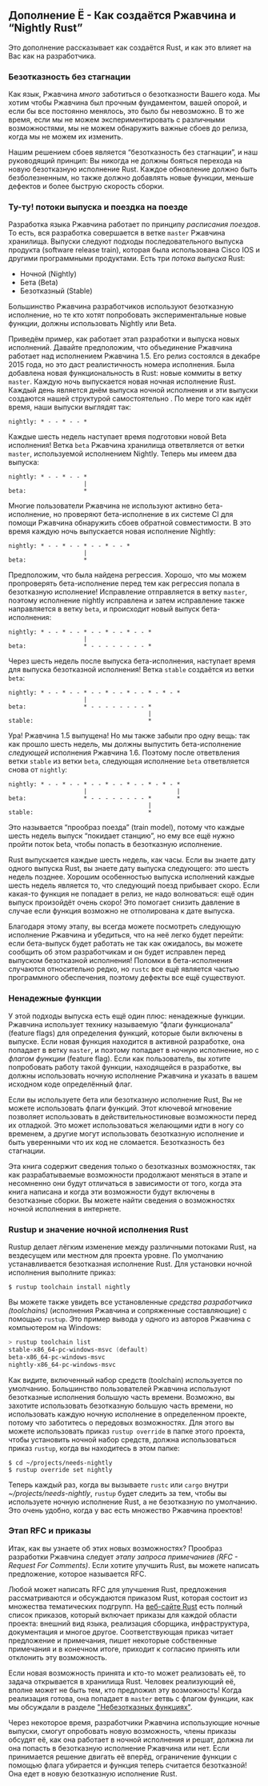 ## Дополнение Ё - Как создаётся Ржавчина и “Nightly Rust”

Это дополнение рассказывает как создаётся Rust, и как это влияет на Вас как на разработчика.

### Безотказность без стагнации

Как язык, Ржавчина *много* заботиться о безотказности Вашего кода. Мы хотим чтобы Ржавчина был прочным фундаментом, вашей опорой, и если бы все постоянно менялось, это было бы невозможно. В то же время, если мы не можем экспериментировать с различными возможностями, мы не можем обнаружить важные сбоев до релиза, когда мы не можем их изменить.

Нашим решением сбоев является “безотказность без стагнации”, и наш руководящий принцип: Вы никогда не должны бояться перехода на новую безотказную исполнение Rust. Каждое обновление должно быть безболезненным, но также должно добавлять новые функции, меньше дефектов и более быструю скорость сборки.

### Ту-ту! потоки выпуска и поездка на поезде

Разработка языка Ржавчина работает по принципу *расписания поездов*. То есть, вся разработка совершается в ветке `master` Ржавчина хранилища. Выпуски следуют подходы последовательного выпуска продукта (software release train), которая была использована Cisco IOS и другими программными продуктами. Есть три *потока выпуска* Rust:

- Ночной (Nightly)
- Бета (Beta)
- Безотказный (Stable)

Большинство Ржавчина разработчиков используют безотказную исполнение, но те кто хотят попробовать экспериментальные новые функции, должны использовать Nightly или Beta.

Приведём пример, как работает этап разработки и выпуска новых исполнений. Давайте предположим, что объединение Ржавчина работает над исполнением Ржавчина 1.5. Его релиз состоялся в декабре 2015 года, но это даст реалистичность номера исполнения. Была добавлена новая функциональность в Rust: новые коммиты в ветку `master`. Каждую ночь выпускается новая ночная исполнение Rust. Каждый день является днём выпуска ночной исполнения и эти выпуски создаются нашей структурой самостоятельно . По мере того как идёт время, наши выпуски выглядят так:

```text
nightly: * - - * - - *
```

Каждые шесть недель наступает время подготовки новой Beta исполнения! Ветка `beta` Ржавчина хранилища ответвляется от ветки `master`, используемой исполнением Nightly. Теперь мы имеем два выпуска:

```text
nightly: * - - * - - *
                     |
beta:                *
```

Многие пользователи Ржавчина не используют активно бета-исполнение, но проверяют бета-исполнение в их системе CI для помощи Ржавчина обнаружить сбоев обратной совместимости. В это время каждую ночь выпускается новая исполнение Nightly:

```text
nightly: * - - * - - * - - * - - *
                     |
beta:                *
```

Предположим, что была найдена регрессия. Хорошо, что мы можем пропроверять бета-исполнение перед тем как регрессия попала в безотказную исполнение! Исправление отправляется в ветку `master`, поэтому исполнение nightly исправлена и затем исправление также направляется в ветку `beta`, и происходит новый выпуск бета-исполнения:

```text
nightly: * - - * - - * - - * - - * - - *
                     |
beta:                * - - - - - - - - *
```

Через шесть недель после выпуска бета-исполнения, наступает время для выпуска безотказной исполнения! Ветка `stable` создаётся из ветки `beta`:

```text
nightly: * - - * - - * - - * - - * - - * - * - *
                     |
beta:                * - - - - - - - - *
                                       |
stable:                                *
```

Ура! Ржавчина 1.5 выпущена! Но мы также забыли про одну вещь: так как прошло шесть недель, мы должны выпустить бета-исполнение *следующей*  исполнения Ржавчина 1.6. Поэтому после ответвления ветки `stable` из ветки `beta`, следующая исполнение `beta` ответвляется снова от `nightly`:

```text
nightly: * - - * - - * - - * - - * - - * - * - *
                     |                         |
beta:                * - - - - - - - - *       *
                                       |
stable:                                *
```

Это называется “прообраз поезда” (train model), потому что каждые шесть недель выпуск “покидает станцию”, но ему все ещё нужно пройти поток beta, чтобы попасть в безотказную исполнение.

Rust выпускается каждые шесть недель, как часы. Если вы знаете дату одного выпуска Rust, вы знаете дату выпуска следующего: это шесть недель позднее. Хорошим особенностью выпуска исполнений каждые шесть недель является то, что следующий поезд прибывает скоро. Если какая-то функция не попадает в релиз, не надо волноваться: ещё один выпуск произойдёт очень скоро! Это помогает снизить давление в случае если функция возможно не отполирована к дате выпуска.

Благодаря этому этапу, вы всегда можете посмотреть следующую исполнение Ржавчина и убедиться, что на неё легко будет перейти: если бета-выпуск будет работать не так как ожидалось, вы можете сообщить об этом разработчикам и он будет исправлен перед выпуском безотказной исполнения! Поломки в бета-исполнения случаются относительно редко, но `rustc` все ещё является частью программного обеспечения, поэтому дефекты все ещё существуют.

### Ненадежные функции

У этой подходы выпуска есть ещё один плюс: ненадежные функции. Ржавчина использует технику называемую “флаги функционала” (feature flags) для определения функций, которые были включены в выпуске. Если новая функция находится в активной разработке, она попадает в ветку `master`, и поэтому попадает в ночную исполнение, но с *флагом функции* (feature flag). Если как пользователь, вы хотите попробовать работу такой функции, находящейся в разработке, вы должны использовать ночную исполнение Ржавчина и указать в вашем исходном коде определённый флаг.

Если вы используете бета или безотказную исполнение Rust, Вы не можете использовать флаги функций. Этот ключевой мгновение позволяет использовать в действительностиновые возможности перед их отладкой. Это может использоваться желающими идти в ногу со временем, а другие могут использовать безотказную исполнение и быть уверенными что их код не сломается. Безотказность без стагнации.

Эта книга содержит сведения только о безотказных возможностях, так как разрабатываемые возможности продолжают меняться в этапе и несомненно они будут отличаться в зависимости от того, когда эта книга написана и когда эти возможности будут включены в безотказные сборки. Вы можете найти сведения о возможностях ночной исполнения в интернете.

### Rustup и значение ночной исполнения Rust

Rustup делает лёгким изменение между различными потоками Rust, на вездесущем или местном для проекта уровне. По умолчанию устанавливается безотказная исполнение Rust. Для установки ночной исполнения выполните приказ:

```console
$ rustup toolchain install nightly
```

Вы можете также увидеть все установленные *средства разработчика (toolchains)* (исполнения Ржавчина и сопряженные составляющие) с помощью `rustup`. Это пример вывода у одного из авторов Ржавчина с компьютером на Windows:

```powershell
> rustup toolchain list
stable-x86_64-pc-windows-msvc (default)
beta-x86_64-pc-windows-msvc
nightly-x86_64-pc-windows-msvc
```

Как видите, включенный набор средств (toolchain) используется по умолчанию. Большинство пользователей Ржавчина используют безотказные исполнения большую часть времени. Возможно, вы захотите использовать безотказную большую часть времени, но использовать каждую ночную исполнение в определенном проекте, потому что заботитесь о передовых возможностях. Для этого вы можете использовать приказ `rustup override` в папке этого проекта, чтобы установить ночной набор средств, должна использоваться приказ `rustup`, когда вы находитесь в этом папке:

```console
$ cd ~/projects/needs-nightly
$ rustup override set nightly
```

Теперь каждый раз, когда вы вызываете `rustc` или `cargo` внутри *~/projects/needs-nightly*, `rustup` будет следить за тем, чтобы вы используете ночную исполнение Rust, а не безотказную по умолчанию. Это очень удобно, когда у вас есть множество Ржавчина проектов!

### Этап RFC и приказы

Итак, как вы узнаете об этих новых возможностях? Прообраз разработки Ржавчина следует *этапу запроса примечаниев (RFC - Request For Comments)*. Если хотите улучшить Rust, вы можете написать предложение, которое называется RFC.

Любой может написать RFC для улучшения Rust, предложения рассматриваются и обсуждаются приказом Rust, которая состоит из множества тематических подгрупп. На [веб-сайте Rust](https://www.rust-lang.org/governance) есть полный список приказов, который включает приказы для каждой области проекта: внешний вид языка, реализация сборщика, инфраструктура, документация и многое другое. Соответствующая приказ читает предложение и примечания, пишет некоторые собственные примечания и в конечном итоге, приходит к согласию принять или отклонить эту возможность.

Если новая возможность принята и кто-то может реализовать её, то задача открывается в хранилища Rust. Человек реализующий её, вполне может не быть тем, кто предложил эту возможность! Когда реализация готова, она попадает в `master` ветвь с флагом функции, как мы обсуждали в разделе ["Небезотказных функциях"](#unstable-features)<!--  -->.

Через некоторое время, разработчики Ржавчина использующие ночные выпуски, смогут опробовать новую возможность, члены приказы обсудят её, как она работает в ночной исполнения и решат, должна ли она попасть в безотказную исполнение Ржавчина или нет. Если принимается решение двигать её вперёд, ограничение функции с помощью флага убирается и функция теперь считается безотказной! Она едет в новую  безотказную исполнение Rust.

